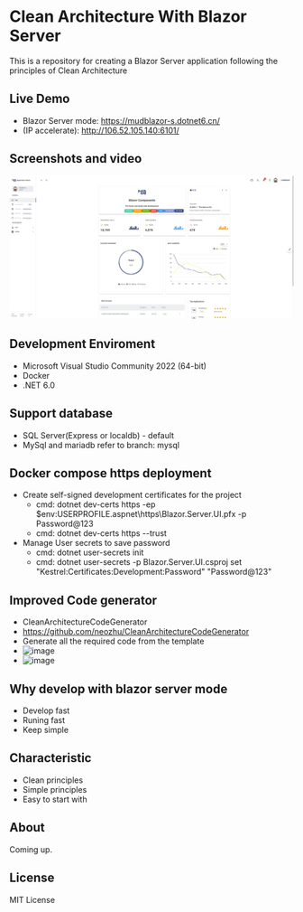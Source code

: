 # Clean Architecture With Blazor Server
This is a repository for creating a  Blazor Server application following the principles of Clean Architecture
## Live Demo
-  Blazor Server mode: https://mudblazor-s.dotnet6.cn/
-  (IP accelerate): http://106.52.105.140:6101/
## Screenshots and video
[![Everything Is AWESOME](doc/main_screenshot.png)](https://www.youtube.com/embed/GyZJl_dG-Pg "Everything Is AWESOME")

## Development Enviroment
- Microsoft Visual Studio Community 2022 (64-bit) 
- Docker
- .NET 6.0

## Support database
- SQL Server(Express or localdb) - default
- MySql and mariadb refer to branch: mysql

## Docker compose https deployment
- Create self-signed development certificates for the project
    - cmd: dotnet dev-certs https -ep $env:USERPROFILE\.aspnet\https\Blazor.Server.UI.pfx -p Password@123
    - cmd: dotnet dev-certs https --trust
- Manage User secrets to save password 
    - cmd: dotnet user-secrets init 
    - cmd: dotnet user-secrets -p Blazor.Server.UI.csproj set "Kestrel:Certificates:Development:Password" "Password@123"

## Improved Code generator
- CleanArchitectureCodeGenerator 
- https://github.com/neozhu/CleanArchitectureCodeGenerator
- Generate all the required code from the template
- ![image](https://user-images.githubusercontent.com/1549611/181414766-84850a90-3a21-47ed-afcf-1b5cdd602edf.png)
- ![image](https://user-images.githubusercontent.com/1549611/181414818-5c1c2dfc-5560-4ab2-8773-dc7c816730d4.png)

## Why develop with blazor server mode
- Develop fast
- Runing fast
- Keep simple

## Characteristic
- Clean principles
- Simple principles
- Easy to start with

## About
Coming up.



## License
MIT License
